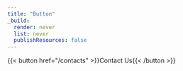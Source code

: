 ```yaml
---
title: "Button"
_build:
  render: never
  list: never
  publishResources: false
---
```

{{< button  href="/contacts" >}}Contact Us{{< /button >}}

